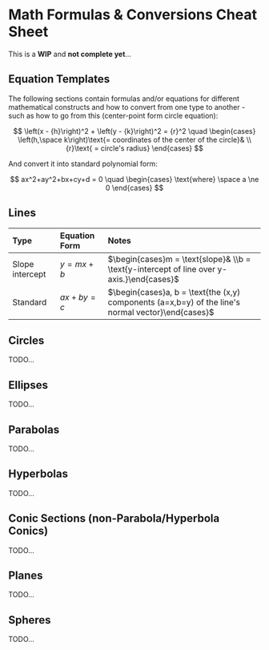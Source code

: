 # Math Formulas & Conversions Cheat Sheet

This is a **WIP** and **not complete yet**...

## Equation Templates

The following sections contain formulas and/or equations for different mathematical constructs and how to convert from one type to another - such as how to go from this (center-point form  circle equation):

$$
\left(x - {h}\right)^2 + \left(y - {k}\right)^2 = {r}^2 \quad \begin{cases}
    \left(h,\space k\right)\text{= coordinates of the center of the circle}& \\
    {r}\text{ = circle's radius}
\end{cases}
$$

And convert it into standard polynomial form:

$$
ax^2+ay^2+bx+cy+d = 0 \quad \begin{cases}
    \text{where} \space a \ne 0
\end{cases}
$$

## Lines

|Type|Equation Form|Notes|
|:---|:---|:---|
|Slope intercept|$y = mx+b$|$\begin{cases}m = \text{slope}& \\b = \text{y-intercept of line over y-axis.}\end{cases}$
|Standard|$ax+by = c$|$\begin{cases}a, b = \text{the (x,y) components (a=x,b=y) of the line's normal vector}\end{cases}$|

## Circles

TODO...

## Ellipses

TODO...

## Parabolas

TODO...

## Hyperbolas

TODO...

## Conic Sections (non-Parabola/Hyperbola Conics)

TODO...

## Planes

TODO...

## Spheres

TODO...
